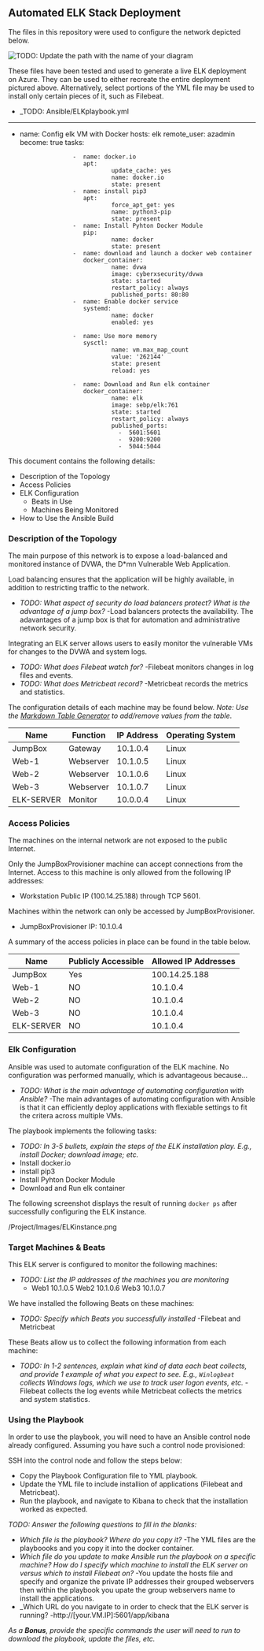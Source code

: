 ## Automated ELK Stack Deployment

The files in this repository were used to configure the network depicted below.

![TODO: Update the path with the name of your diagram](Diagrams/Topology.png)

These files have been tested and used to generate a live ELK deployment on Azure. They can be used to either recreate the entire deployment pictured above. Alternatively, select portions of the YML file may be used to install only certain pieces of it, such as Filebeat.

  - _TODO: Ansible/ELKplaybook.yml

---
- name:  Config elk VM with Docker
  hosts: elk
  remote_user: azadmin
  become: true
  tasks:

                     -  name: docker.io
                        apt:
                                update_cache: yes
                                name: docker.io
                                state: present
                     -  name: install pip3
                        apt:
                                force_apt_get: yes
                                name: python3-pip
                                state: present
                     -  name: Install Pyhton Docker Module
                        pip:
                                name: docker
                                state: present
                     -  name: download and launch a docker web container
                        docker_container:
                                name: dvwa
                                image: cyberxsecurity/dvwa
                                state: started
                                restart_policy: always
                                published_ports: 80:80
                     -  name: Enable docker service
                        systemd:
                                name: docker
                                enabled: yes

                     -  name: Use more memory
                        sysctl:
                                name: vm.max_map_count
                                value: '262144'
                                state: present
                                reload: yes

                     -  name: Download and Run elk container
                        docker_container:
                                name: elk
                                image: sebp/elk:761
                                state: started
                                restart_policy: always
                                published_ports:
                                  -  5601:5601
                                  -  9200:9200
                                  -  5044:5044
								  
								  
								  
This document contains the following details:
- Description of the Topology
- Access Policies
- ELK Configuration
  - Beats in Use
  - Machines Being Monitored
- How to Use the Ansible Build


### Description of the Topology

The main purpose of this network is to expose a load-balanced and monitored instance of DVWA, the D*mn Vulnerable Web Application.

Load balancing ensures that the application will be highly available, in addition to restricting traffic to the network.
- _TODO: What aspect of security do load balancers protect? What is the advantage of a jump box?_
	-Load balancers protects the availability. The adavantages of a jump box is that for automation and administrative network security. 

Integrating an ELK server allows users to easily monitor the vulnerable VMs for changes to the DVWA and system logs.
- _TODO: What does Filebeat watch for?_
	-Filebeat monitors changes in log files and events.
- _TODO: What does Metricbeat record?_
	-Metricbeat records the metrics and statistics.
	
The configuration details of each machine may be found below.
_Note: Use the [Markdown Table Generator](http://www.tablesgenerator.com/markdown_tables) to add/remove values from the table_.

| Name     | Function | IP Address | Operating System |
|----------|----------|------------|------------------|
| JumpBox  | Gateway  | 10.1.0.4   | Linux            |
| Web-1    | Webserver| 10.1.0.5   | Linux            |
| Web-2    | Webserver| 10.1.0.6   | Linux            |
| Web-3    | Webserver| 10.1.0.7   | Linux            |
|ELK-SERVER| Monitor  | 10.0.0.4   | Linux            |

### Access Policies

The machines on the internal network are not exposed to the public Internet. 

Only the JumpBoxProvisioner machine can accept connections from the Internet. Access to this machine is only allowed from the following IP addresses:
- Workstation Public IP (100.14.25.188) through TCP 5601.

Machines within the network can only be accessed by JumpBoxProvisioner.
- JumpBoxProvisioner IP: 10.1.0.4

A summary of the access policies in place can be found in the table below.

| Name     | Publicly Accessible | Allowed IP Addresses |
|----------|---------------------|----------------------|
| JumpBox  | Yes                 | 100.14.25.188        |
|  Web-1   | NO                  | 10.1.0.4             |
|  Web-2   | NO                  | 10.1.0.4             |
|  Web-3   | NO                  | 10.1.0.4             |
|ELK-SERVER| NO                  | 10.1.0.4             |

### Elk Configuration

Ansible was used to automate configuration of the ELK machine. No configuration was performed manually, which is advantageous because...
- _TODO: What is the main advantage of automating configuration with Ansible?_
	-The main advantages of automating configuration with Ansible is that it can efficiently deploy applications with flexiable settings to fit the critera across multiple VMs.
	
The playbook implements the following tasks:
- _TODO: In 3-5 bullets, explain the steps of the ELK installation play. E.g., install Docker; download image; etc._
- Install docker.io
- install pip3
- Install Pyhton Docker Module
- Download and Run elk container

The following screenshot displays the result of running `docker ps` after successfully configuring the ELK instance.

/Project/Images/ELKinstance.png

### Target Machines & Beats
This ELK server is configured to monitor the following machines:
- _TODO: List the IP addresses of the machines you are monitoring_
	- Web1 10.1.0.5 Web2 10.1.0.6 Web3 10.1.0.7

We have installed the following Beats on these machines:
- _TODO: Specify which Beats you successfully installed_
	-Filebeat and Metricbeat

These Beats allow us to collect the following information from each machine:
- _TODO: In 1-2 sentences, explain what kind of data each beat collects, and provide 1 example of what you expect to see. E.g., `Winlogbeat` collects Windows logs, which we use to track user logon events, etc._
	-Filebeat collects the log events while Metricbeat collects the metrics and system statistics.
	
### Using the Playbook
In order to use the playbook, you will need to have an Ansible control node already configured. Assuming you have such a control node provisioned: 

SSH into the control node and follow the steps below:
- Copy the Playbook Configuration file to YML playbook.
- Update the YML file to include installion of applications (Filebeat and Metricbeat).
- Run the playbook, and navigate to Kibana to check that the installation worked as expected.

_TODO: Answer the following questions to fill in the blanks:_
- _Which file is the playbook? Where do you copy it?_
	-The YML files are the playboooks and you copy it into the docker container.
- _Which file do you update to make Ansible run the playbook on a specific machine? How do I specify which machine to install the ELK server on versus which to install Filebeat on?_
	-You update the hosts file and specify and organize the private IP addresses their grouped webservers then within the playbook you upate the group webservers name to install the applications.
- _Which URL do you navigate to in order to check that the ELK server is running?
	-http://[your.VM.IP]:5601/app/kibana

_As a **Bonus**, provide the specific commands the user will need to run to download the playbook, update the files, etc._